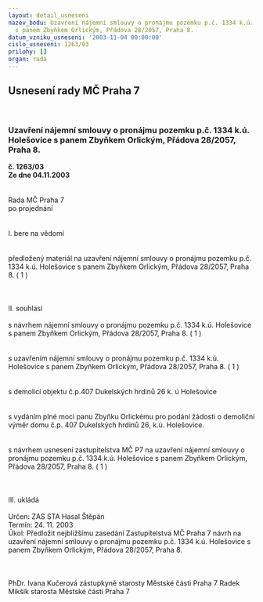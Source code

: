 ```yaml
---
layout: detail_usneseni
nazev_bodu: Uzavření nájemní smlouvy o pronájmu pozemku p.č. 1334 k.ú. Holešovice
  s panem Zbyňkem Orlickým, Přádova 28/2057, Praha 8.
datum_vzniku_usneseni: '2003-11-04 00:00:00'
cislo_usneseni: 1263/03
prilohy: []
organ: rada
---
```

<div id="ucUsn_pList" class="usn">
	<span><h2>Usnesení rady MČ Praha 7 </h2>
<br></span><div class="standBody">
<span><h3>Uzavření nájemní smlouvy o pronájmu pozemku p.č. 1334 k.ú. Holešovice s panem Zbyňkem Orlickým, Přádova 28/2057, Praha 8.</h3></span><div class="center">
		<strong>č. 1263/03</strong><br>
	</div>
<div class="center">
		<strong>Ze dne 04.11.2003</strong><br><br>
	</div>
<br>Rada MČ Praha 7<br>po projednání<br><br><br>I.	bere na vědomí<br><br> <br>předložený materiál na uzavření nájemní smlouvy o pronájmu pozemku p.č. 1334 k.ú. Holešovice s panem Zbyňkem Orlickým, Přádova 28/2057, Praha 8. ( 1 )<br><br><br><br>II.	souhlasí <br><br>s návrhem nájemní smlouvy o pronájmu pozemku p.č. 1334 k.ú. Holešovice s panem Zbyňkem Orlickým, Přádova 28/2057, Praha 8. ( 1 )<br><br><br>s uzavřením nájemní smlouvy o pronájmu pozemku p.č. 1334 k.ú. Holešovice s panem Zbyňkem Orlickým, Přádova 28/2057, Praha 8. ( 1 )<br><br><br>s demolicí objektu č.p.407 Dukelských hrdinů 26 k. ú Holešovice<br><br><br>s vydáním plné moci panu Zbyňku Orlickému pro podání žádosti o demoliční výměr domu č.p. 407 Dukelských hrdinů 26, k.ú. Holešovice.<br><br><br>s návrhem usnesení zastupitelstva MČ  P7 na uzavření nájemní smlouvy o pronájmu pozemku p.č. 1334 k.ú. Holešovice s panem Zbyňkem Orlickým, Přádova 28/2057, Praha 8. ( 1 )<br><br><br><br>III.	ukládá <br><br>Určen:	ZAS STA Hasal Štěpán<br>Termín: 24. 11. 2003<br>Úkol:	Předložit nejbližšímu zasedání  Zastupitelstva MČ Praha 7 návrh  na uzavření nájemní smlouvy o pronájmu pozemku p.č. 1334 k.ú. Holešovice s panem Zbyňkem Orlickým, Přádova 28/2057, Praha 8.<br> <br> 	 <br>	<br>PhDr. Ivana Kučerová zástupkyně starosty Městské části Praha 7	 Radek Mikšík starosta Městské části Praha 7<br>	<br><br>
</div>
</div>